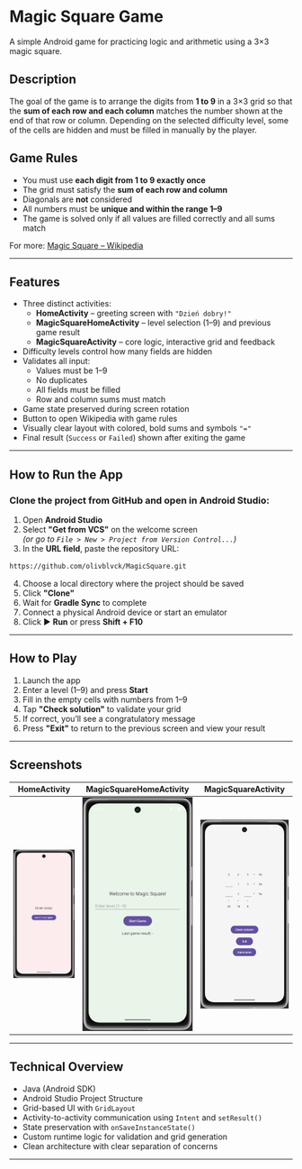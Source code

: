 # Magic Square Game

A simple Android game for practicing logic and arithmetic using a 3×3 magic square.

## Description

The goal of the game is to arrange the digits from **1 to 9** in a 3×3 grid so that the **sum of each row and each column** matches the number shown at the end of that row or column. Depending on the selected difficulty level, some of the cells are hidden and must be filled in manually by the player.

## Game Rules

- You must use **each digit from 1 to 9 exactly once**
- The grid must satisfy the **sum of each row and column**
- Diagonals are **not** considered
- All numbers must be **unique and within the range 1–9**
- The game is solved only if all values are filled correctly and all sums match

For more: [Magic Square – Wikipedia](https://en.wikipedia.org/wiki/Magic_square)

---

##  Features

- Three distinct activities:
  - **HomeActivity** – greeting screen with `"Dzień dobry!"`
  - **MagicSquareHomeActivity** – level selection (1–9) and previous game result
  - **MagicSquareActivity** – core logic, interactive grid and feedback
- Difficulty levels control how many fields are hidden
- Validates all input:
  - Values must be 1–9
  - No duplicates
  - All fields must be filled
  - Row and column sums must match
- Game state preserved during screen rotation
- Button to open Wikipedia with game rules
- Visually clear layout with colored, bold sums and symbols `"="`
- Final result (`Success` or `Failed`) shown after exiting the game

---
## How to Run the App

### Clone the project from GitHub and open in Android Studio:

1. Open **Android Studio**
2. Select **"Get from VCS"** on the welcome screen  
   *(or go to `File > New > Project from Version Control...`)*
3. In the **URL field**, paste the repository URL:

```bash
https://github.com/olivblvck/MagicSquare.git
```
4. Choose a local directory where the project should be saved
5. Click **"Clone"**
6. Wait for **Gradle Sync** to complete
7. Connect a physical Android device or start an emulator
8. Click ▶ **Run** or press **Shift + F10**
 
---

## How to Play

1. Launch the app
2. Enter a level (1–9) and press **Start**
3. Fill in the empty cells with numbers from 1–9
4. Tap **"Check solution"** to validate your grid
5. If correct, you’ll see a congratulatory message
6. Press **"Exit"** to return to the previous screen and view your result

---

## Screenshots

| HomeActivity | MagicSquareHomeActivity | MagicSquareActivity |
|--------------|--------------------------|----------------------|
| ![home](screenshots/home.png) | ![level](screenshots/level.png) | ![game](screenshots/game.png) |

---

## Technical Overview

- Java (Android SDK)
- Android Studio Project Structure
- Grid-based UI with `GridLayout`
- Activity-to-activity communication using `Intent` and `setResult()`
- State preservation with `onSaveInstanceState()`
- Custom runtime logic for validation and grid generation
- Clean architecture with clear separation of concerns

---
